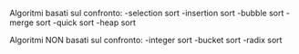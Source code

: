 Algoritmi basati sul confronto:
-selection sort
-insertion sort
-bubble sort
-merge sort
-quick sort
-heap sort

Algoritmi NON basati sul confronto:
-integer sort
-bucket sort
-radix sort
